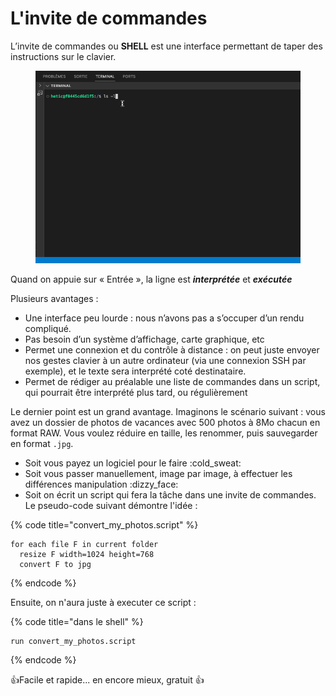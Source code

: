 # L'invite de commandes

L’invite de commandes ou **SHELL** est une interface permettant de taper des instructions sur le clavier.&#x20;

<figure><img src="../../.gitbook/assets/invite-de-commandes.gif" alt=""><figcaption></figcaption></figure>

Quand on appuie sur « Entrée », la ligne est _**interprétée**_ et _**exécutée**_&#x20;

Plusieurs avantages :&#x20;

* Une interface peu lourde : nous n’avons pas a s’occuper d’un rendu compliqué.&#x20;
* Pas besoin d’un système d’affichage, carte graphique, etc&#x20;
* Permet une connexion et du contrôle à distance : on peut juste envoyer nos gestes clavier à un autre ordinateur (via une connexion SSH par exemple), et le texte sera interprété coté destinataire.&#x20;
* Permet de rédiger au préalable une liste de commandes dans un script, qui pourrait être interprété plus tard, ou régulièrement

Le dernier point est un grand avantage. Imaginons le scénario suivant : vous avez un dossier de photos de vacances avec 500 photos à 8Mo chacun en format RAW. Vous voulez réduire en taille, les renommer, puis sauvegarder en format `.jpg`.

* Soit vous payez un logiciel pour le faire :cold\_sweat:
* Soit vous passer manuellement, image par image, à effectuer les différences manipulation :dizzy\_face:
* Soit on écrit un script qui fera la tâche dans une invite de commandes. Le pseudo-code suivant démontre l'idée :

{% code title="convert_my_photos.script" %}
```
for each file F in current folder
  resize F width=1024 height=768
  convert F to jpg
```
{% endcode %}

Ensuite, on n'aura juste à executer ce script :&#x20;

{% code title="dans le shell" %}
```
run convert_my_photos.script
```
{% endcode %}

:thumbsup:Facile et rapide... en encore mieux, gratuit :thumbsup:

